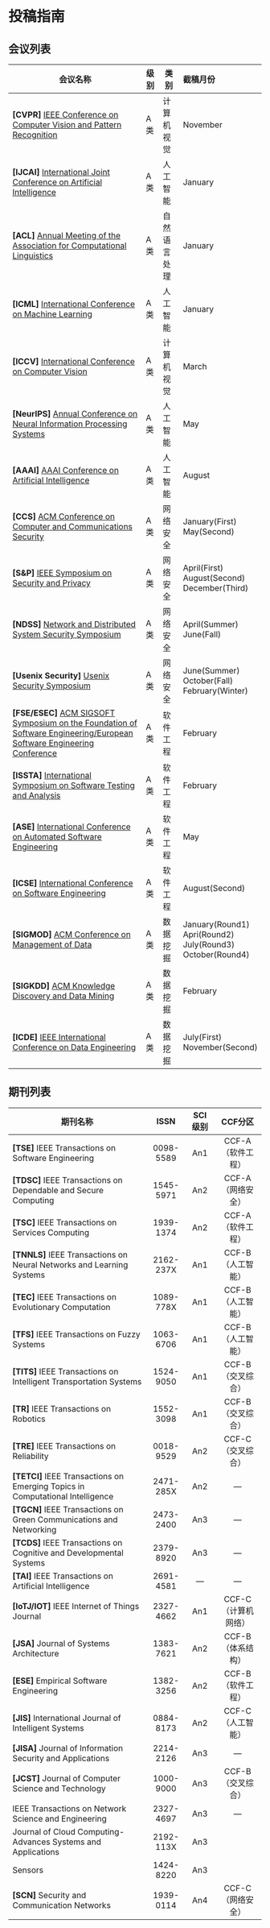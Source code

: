 # 投稿指南


## 会议列表

| 会议名称                                                     | 级别 | 类别     | 截稿月份     |
| ------------------------------------------------------------ | ----- | -------- | :------------- |
| **[CVPR]** [IEEE Conference on Computer Vision and Pattern Recognition](http://cvpr2023.thecvf.com/) | A类 | 计算机视觉 | November |
| **[IJCAI]** [International Joint Conference on Artificial Intelligence](https://ijcai-23.org/) | A类 | 人工智能 | January |
| **[ACL]** [Annual Meeting of the Association for Computational Linguistics](https://2023.aclweb.org/) | A类 | 自然语言处理 | January |
| **[ICML]** [International Conference on Machine Learning](https://icml.cc/Conferences/2023) | A类 | 人工智能 | January |
| **[ICCV]** [International Conference on Computer Vision](https://iccv2023.thecvf.com/) | A类 | 计算机视觉 | March |
| **[NeurIPS]** [Annual Conference on Neural Information Processing Systems](https://neurips.cc/Conferences/2023) | A类 | 人工智能 | May |
| **[AAAI]** [AAAI Conference on Artificial Intelligence](https://aaai.org/aaai-conference/) | A类 | 人工智能 | August     |
| **[CCS]** [ACM Conference on Computer and Communications Security](https://www.sigsac.org/ccs/CCS2023/index.html) | A类       |网络安全|January(First)<br/>May(Second)|
| **[S&P]** [IEEE Symposium on Security and Privacy](https://www.ieee-security.org/TC/SP2024/cfpapers.html) | A类 |网络安全|April(First)<br/>August(Second)<br/>December(Third)|
| **[NDSS]** [Network and Distributed System Security Symposium](https://www.ndss-symposium.org/ndss2024) | A类            |网络安全|April(Summer)<br/>June(Fall)|
| **[Usenix Security]** [Usenix Security Symposium](https://www.usenix.org/conference/usenixsecurity24/call-for-papers) | A类 |网络安全|June(Summer)<br/>October(Fall)<br/>February(Winter)|
| **[FSE/ESEC]** [ACM SIGSOFT Symposium on the Foundation of Software Engineering/European Software Engineering Conference](https://2023.esec-fse.org/) | A类                     |软件工程|February|
| **[ISSTA]** [International Symposium on Software Testing and Analysis](https://conf.researchr.org/home/issta-2023) | A类                     |软件工程|February|
| **[ASE]** [International Conference on Automated Software Engineering](https://conf.researchr.org/home/ase-2023) | A类                     |软件工程|May|
| **[ICSE]** [International Conference on Software Engineering](https://conf.researchr.org/home/icse-2024) | A类 |软件工程|August(Second)|
| **[SIGMOD]** [ACM Conference on Management of Data](http://2024.sigmod.org/) | A类 |数据挖掘|January(Round1)<br/>Apri(Round2)<br/>July(Round3)<br/>October(Round4)|
| **[SIGKDD]** [ACM Knowledge Discovery and Data Mining](https://kdd.org/kdd2023/) | A类 |数据挖掘|February|
| **[ICDE]** [IEEE International Conference on Data Engineering](https://icde2024.github.io/) | A类 |数据挖掘|July(First)<br/>November(Second)|



## 期刊列表

| 期刊名称                                                     |   ISSN    | SCI级别 |      CCF分区      |
| ------------------------------------------------------------ | :-------: | :-----: | :---------------: |
| **[TSE]** IEEE Transactions on Software Engineering          | 0098-5589 |   An1   | CCF-A（软件工程） |
| **[TDSC]** IEEE Transactions on Dependable and Secure Computing | 1545-5971 |   An2   | CCF-A（网络安全） |
| **[TSC]** IEEE Transactions on Services Computing            | 1939-1374 |   An2   | CCF-A（软件工程） |
| **[TNNLS]** IEEE Transactions on Neural Networks and Learning Systems | 2162-237X |   An1   | CCF-B（人工智能） |
| **[TEC]** IEEE Transactions on Evolutionary Computation      | 1089-778X |   An1   | CCF-B（人工智能） |
| **[TFS]** IEEE Transactions on Fuzzy Systems                 | 1063-6706 |   An1   | CCF-B（人工智能） |
| **[TITS]** IEEE Transactions on Intelligent Transportation Systems | 1524-9050 |   An1   | CCF-B（交叉综合） |
| **[TR]** IEEE Transactions on Robotics                       | 1552-3098 |   An1   | CCF-B（交叉综合） |
| **[TRE]** IEEE Transactions on Reliability                   | 0018-9529 |   An2   | CCF-C（交叉综合） |
| **[TETCI]** IEEE Transactions on Emerging Topics in Computational Intelligence | 2471-285X |   An2   |         —         |
| **[TGCN]** IEEE Transactions on Green Communications and Networking | 2473-2400 |   An3   |         —         |
| **[TCDS]** IEEE Transactions on Cognitive and Developmental Systems | 2379-8920 |   An3   |         —         |
| **[TAI]** IEEE Transactions on Artificial Intelligence       | 2691-4581 |    —    |         —         |
| **[IoTJ/IOT]** IEEE Internet of Things Journal               | 2327-4662 |   An1   | CCF-C（计算机网络） |
| **[JSA]** Journal of Systems Architecture                    | 1383-7621 |   An2   |  CCF-B（体系结构）  |
| **[ESE]** Empirical Software Engineering                     | 1382-3256 |   An2   |  CCF-B（软件工程）  |
| **[JIS]** International Journal of Intelligent Systems       | 0884-8173 |   An2   |  CCF-C（人工智能）  |
| **[JISA]** Journal of Information Security and Applications  | 2214-2126 |   An3   |          —          |
| **[JCST]** Journal of Computer Science and Technology        | 1000-9000 |   An3   |  CCF-B（交叉综合）  |
| IEEE Transactions on Network Science and Engineering         | 2327-4697 |   An3   |          —          |
| Journal of Cloud Computing-Advances Systems and Applications | 2192-113X |   An3   |                     |
| Sensors                                                      | 1424-8220 |   An3   |                     |
| **[SCN]** Security and Communication Networks                | 1939-0114 |   An4   |  CCF-C（网络安全）  |